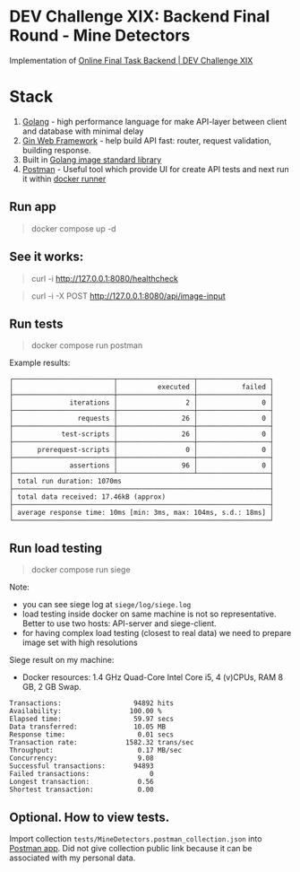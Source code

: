 # DEV Challenge XIX: Backend Final Round - Mine Detectors

Implementation of [Online Final Task Backend | DEV Challenge XIX](https://docs.google.com/document/d/1QuUdFZ3fPTpMuq6sk1urZyVMuxt4nTVOD9-z69jk2M4/edit)


# Stack
1. [Golang](https://go.dev/) - high performance language for make API-layer between client and database with minimal delay
2. [Gin Web Framework](https://github.com/gin-gonic/gin) - help build API fast: router, request validation, building response.
3. Built in [Golang image standard library](https://pkg.go.dev/image@go1.19.2)
4. [Postman](https://www.postman.com/) - Useful tool which provide UI for create API tests and next run it within [docker runner](https://hub.docker.com/r/postman/newman/)

## Run app
> docker compose up -d

## See it works:
> curl -i http://127.0.0.1:8080/healthcheck

> curl -i -X POST http://127.0.0.1:8080/api/image-input

## Run tests
> docker compose run postman

Example results:
```
┌─────────────────────────┬───────────────────┬──────────────────┐
│                         │          executed │           failed │
├─────────────────────────┼───────────────────┼──────────────────┤
│              iterations │                 2 │                0 │
├─────────────────────────┼───────────────────┼──────────────────┤
│                requests │                26 │                0 │
├─────────────────────────┼───────────────────┼──────────────────┤
│            test-scripts │                26 │                0 │
├─────────────────────────┼───────────────────┼──────────────────┤
│      prerequest-scripts │                 0 │                0 │
├─────────────────────────┼───────────────────┼──────────────────┤
│              assertions │                96 │                0 │
├─────────────────────────┴───────────────────┴──────────────────┤
│ total run duration: 1070ms                                     │
├────────────────────────────────────────────────────────────────┤
│ total data received: 17.46kB (approx)                          │
├────────────────────────────────────────────────────────────────┤
│ average response time: 10ms [min: 3ms, max: 104ms, s.d.: 18ms] │
└────────────────────────────────────────────────────────────────┘
```

## Run load testing
> docker compose run siege

Note:
 - you can see siege log at `siege/log/siege.log`
 - load testing inside docker on same machine is not so representative. Better to use two hosts: API-server and siege-client.
 - for having complex load testing (closest to real data) we need to prepare image set with high resolutions

Siege result on my machine:
 - Docker resources: 1.4 GHz Quad-Core Intel Core i5, 4 (v)CPUs, RAM 8 GB, 2 GB Swap.
```
Transactions:                  94892 hits
Availability:                 100.00 %
Elapsed time:                  59.97 secs
Data transferred:              10.05 MB
Response time:                  0.01 secs
Transaction rate:            1582.32 trans/sec
Throughput:                     0.17 MB/sec
Concurrency:                    9.08
Successful transactions:       94893
Failed transactions:               0
Longest transaction:            0.56
Shortest transaction:           0.00
```

## Optional. How to view tests.
Import collection `tests/MineDetectors.postman_collection.json` into [Postman app](https://web.postman.co/).
Did not give collection public link because it can be associated with my personal data.
